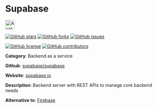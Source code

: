 
# Supabase 

<a href="https://supabase.io/"><img src="https://icons.duckduckgo.com/ip3/supabase.io.ico" alt="Avatar" width="30" height="30" /></a>

[![GitHub stars](https://img.shields.io/github/stars/supabase/supabase.svg?style=social&label=Star&maxAge=2592000)](https://GitHub.com/supabase/supabase/stargazers/) [![GitHub forks](https://img.shields.io/github/forks/supabase/supabase.svg?style=social&label=Fork&maxAge=2592000)](https://GitHub.com/supabase/supabase/network/) [![GitHub issues](https://img.shields.io/github/issues/supabase/supabase.svg)](https://GitHub.com/Nsupabase/supabase/issues/)

[![GitHub license](https://img.shields.io/github/license/supabase/supabase.svg)](https://github.com/supabase/supabase/blob/master/LICENSE) [![GitHub contributors](https://img.shields.io/github/contributors/supabase/supabase.svg)](https://GitHub.com/supabase/supabase/graphs/contributors/) 

**Category**: Backend as a service

**Github**: [supabase/supabase](https://github.com/supabase/supabase)

**Website**: [supabase.io](https://supabase.io/)

**Description**:
Backend server with REST APIs to manage core backend needs

**Alternative to**: [Firebase](https://firebase.google.com/)
